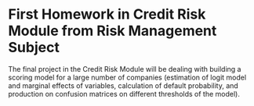 # First Homework in Credit Risk Module from Risk Management Subject

The final project in the Credit Risk Module will be dealing with building a scoring model for a large number of companies (estimation of logit model and marginal effects of variables, calculation of default probability, and production on confusion matrices on different thresholds of the model).
